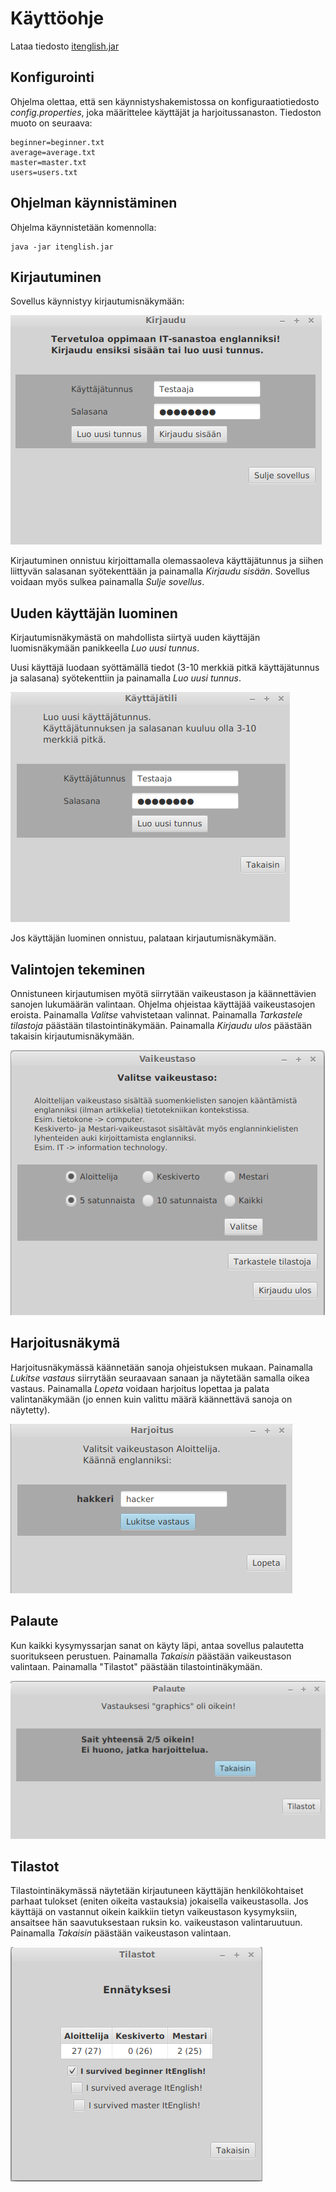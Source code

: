 # Käyttöohje

Lataa tiedosto [itenglish.jar](https://github.com/tietotuomas/ot-harjoitustyo/releases/tag/v1.0)

## Konfigurointi

Ohjelma olettaa, että sen käynnistyshakemistossa on konfiguraatiotiedosto *config.properties*, joka määrittelee käyttäjät ja harjoitussanaston. Tiedoston muoto on seuraava:

```
beginner=beginner.txt
average=average.txt
master=master.txt
users=users.txt
```

## Ohjelman käynnistäminen

Ohjelma käynnistetään komennolla: 

```
java -jar itenglish.jar
```

## Kirjautuminen

Sovellus käynnistyy kirjautumisnäkymään:

<img src="https://github.com/tietotuomas/ot-harjoitustyo/blob/master/dokumentaatio/kuvat/kirjaudu.png?raw=true">

Kirjautuminen onnistuu kirjoittamalla olemassaoleva käyttäjätunnus ja siihen liittyvän salasanan syötekenttään ja painamalla *Kirjaudu sisään*. Sovellus voidaan myös sulkea painamalla *Sulje sovellus*.

## Uuden käyttäjän luominen

Kirjautumisnäkymästä on mahdollista siirtyä uuden käyttäjän luomisnäkymään panikkeella *Luo uusi tunnus*.

Uusi käyttäjä luodaan syöttämällä tiedot (3-10 merkkiä pitkä käyttäjätunnus ja salasana) syötekenttiin ja painamalla *Luo uusi tunnus*.

<img src="https://github.com/tietotuomas/ot-harjoitustyo/blob/master/dokumentaatio/kuvat/uusi.png?raw=true">

Jos käyttäjän luominen onnistuu, palataan kirjautumisnäkymään.

## Valintojen tekeminen

Onnistuneen kirjautumisen myötä siirrytään vaikeustason ja käännettävien sanojen lukumäärän valintaan. Ohjelma ohjeistaa käyttäjää vaikeustasojen eroista. Painamalla *Valitse* vahvistetaan valinnat. Painamalla *Tarkastele tilastoja* päästään tilastointinäkymään. Painamalla *Kirjaudu ulos* päästään takaisin kirjautumisnäkymään.

<img src="https://github.com/tietotuomas/ot-harjoitustyo/blob/master/dokumentaatio/kuvat/vaikeustaso.png?raw=true">

## Harjoitusnäkymä

Harjoitusnäkymässä käännetään sanoja ohjeistuksen mukaan. Painamalla *Lukitse vastaus* siirrytään seuraavaan sanaan ja näytetään samalla oikea vastaus. Painamalla *Lopeta* voidaan harjoitus lopettaa ja palata valintanäkymään (jo ennen kuin valittu määrä käännettävä sanoja on näytetty).

<img src="https://github.com/tietotuomas/ot-harjoitustyo/blob/master/dokumentaatio/kuvat/harjoitus.png?raw=true">

## Palaute

Kun kaikki kysymyssarjan sanat on käyty läpi, antaa sovellus palautetta suoritukseen perustuen. Painamalla *Takaisin* päästään vaikeustason valintaan. Painamalla "Tilastot" päästään tilastointinäkymään.

<img src="https://github.com/tietotuomas/ot-harjoitustyo/blob/master/dokumentaatio/kuvat/palaute.png?raw=true">

## Tilastot

Tilastointinäkymässä näytetään kirjautuneen käyttäjän henkilökohtaiset parhaat tulokset (eniten oikeita vastauksia) jokaisella vaikeustasolla. Jos käyttäjä on vastannut oikein kaikkiin tietyn vaikeustason kysymyksiin, ansaitsee hän saavutuksestaan ruksin ko. vaikeustason valintaruutuun. Painamalla *Takaisin* päästään vaikeustason valintaan.

<img src="https://github.com/tietotuomas/ot-harjoitustyo/blob/master/dokumentaatio/kuvat/tilastot.png?raw=true">



